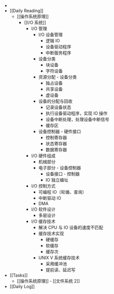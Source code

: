 -
- [[Daily Reading]]
	- [[操作系统原理]]
		- [[I/O 系统]]
			- I/O 管理
				- I/O 设备管理
					- 逻辑 IO
					- 设备驱动程序
					- 中断服务程序
				- 设备分类
					- 块设备
					- 字符设备
				- 资源分配 - 设备分类
					- 独占设备
					- 共享设备
					- 虚设备
				- 设备的分配与回收
					- 记录设备状态
					- 执行设备驱动程序，实现 IO 操作
					- 设备中断处理，处理设备中断信号
					- 缓存区
				- 设备控制器 - 硬件接口
					- 控制寄存器
					- 状态寄存器
					- 数据寄存器
			- I/O 硬件组成
				- 机械部分
				- 电子部分 - 设备控制器
					- 设备接口 - 控制器
					- IO 独立编址
			- I/O 控制方式
				- 可编程 IO（轮循、查询）
				- 中断驱动 IO
				- DMA
			- I/O 软件设计
				- 多层设计
			- I/O 缓存技术
				- 解决 CPU 与 IO 设备的速度不匹配
				- 缓存技术实现
					- 硬缓存
					- 软缓存
					- 缓存次
				- UNIX V 系统缓存技术
					- 采用缓冲池
					- 提前读、延迟写
- [[Tasks]]
	- [[操作系统原理]] - [[文件系统 2]]
- [[Daily Log]]
